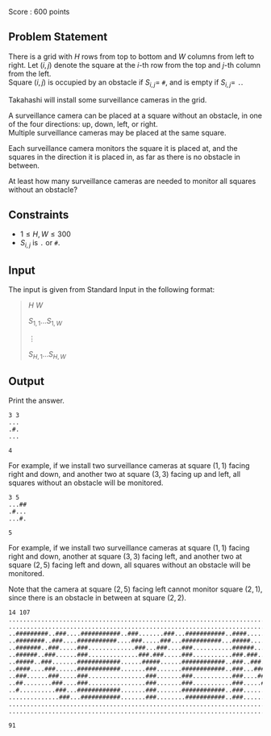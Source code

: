 Score : $600$ points

## Problem Statement

There is a grid with $H$ rows from top to bottom and $W$ columns from left to right. Let $(i, j)$ denote the square at the $i$-th row from the top and $j$-th column from the left.<br>
Square $(i, j)$ is occupied by an obstacle if $S_{i,j}=$ `#`, and is empty if $S_{i,j}=$ `.`.

Takahashi will install some surveillance cameras in the grid.

A surveillance camera can be placed at a square without an obstacle, in one of the four directions: up, down, left, or right.<br>
Multiple surveillance cameras may be placed at the same square.

Each surveillance camera monitors the square it is placed at, and the squares in the direction it is placed in, as far as there is no obstacle in between.

At least how many surveillance cameras are needed to monitor all squares without an obstacle?

## Constraints

- $1 \leq H,W \leq 300$
- $S_{i,j}$ is `.` or `#`.

## Input

The input is given from Standard Input in the following format:

> $H$ $W$
> 
> $S_{1,1}\ldots S_{1,W}$
> 
> $\vdots$
> 
> $S_{H,1}\ldots S_{H,W}$

## Output

Print the answer.

```input1
3 3
...
.#.
...
```

```output1
4
```

For example, if we install two surveillance cameras at square $(1, 1)$ facing right and down, and another two at square $(3, 3)$ facing up and left, all squares without an obstacle will be monitored.

```input2
3 5
...##
.#...
...#.
```

```output2
5
```

For example, if we install two surveillance cameras at square $(1, 1)$ facing right and down, another at square $(3, 3)$ facing left, and another two at square $(2, 5)$ facing left and down, all squares without an obstacle will be monitored.

Note that the camera at square $(2, 5)$ facing left cannot monitor square $(2, 1)$, since there is an obstacle in between at square $(2, 2)$.

```input3
14 107
...........................................................................................................
...........................................................................................................
..#########..###....###########..###.......###...###########..####.......###...###########...###########...
..########..###....###########....###.....###...###########...#####......###..###########...###########....
..#######..###.....###.............###...###....###...........######.....###..###...........###............
..######..###......###..............###.###.....###...........###.###....###..###...........###............
..#####..###.......############......#####......############..###..###...###..###...........############...
..####....###......############.......###.......############..###...###..###..###...........############...
..###......###.....###................###.......###...........###....###.###..###...........###............
..##........###....###................###.......###...........###.....######..###...........###............
..#..........###...############.......###.......############..###......#####..############..############...
..............###...###########.......###........###########..###.......####...###########...###########...
...........................................................................................................
...........................................................................................................
```

```output3
91
```